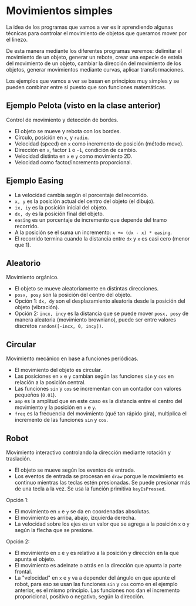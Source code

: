 # Movimientos simples

La idea de los programas que vamos a ver es ir aprendiendo algunas técnicas para controlar el movimiento de objetos que queramos mover por el linezo.

De esta manera mediante los diferentes programas veremos: delimitar el movimiento de un objeto, generar un rebote, crear una especie de estela del movimiento de un objeto, cambiar la dirección del movimiento de los objetos, generar movimientos mediante curvas, aplicar transformaciones.

Los ejemplos que vamos a ver se basan en principios muy simples y se pueden combinar entre sí puesto que son funciones matemáticas.

## Ejemplo Pelota (visto en la clase anterior)

Control de movimiento y detección de bordes.

- El objeto se mueve y rebota con los bordes.
- Círculo, posición en `x`, y `radio`.
- Velocidad (speed) en `x` como incremento de posición (método move).
- Dirección en `x`, factor `1` o `-1`, condición de cambio.
- Velocidad distinta en `x` e `y` como movimiento 2D.
- Velocidad como factor/incremento proporcional.

## Ejemplo Easing

- La velocidad cambia según el porcentaje del recorrido.
- `x, y` es la posición actual del centro del objeto (el dibujo).
- `ix, iy` es la posición inicial del objeto.
- `dx, dy` es la posición final del objeto.
- `easing` es un porcentaje de incremento que depende del tramo recorrido.
- A la posición se el suma un incremento: `x += (dx - x) * easing`.
- El recorrido termina cuando la distancia entre `dx` y `x` es casi cero (menor que 1).

## Aleatorio

Movimiento orgánico.

- El objeto se mueve aleatoriamente en distintas direcciones.
- `posx, posy` son la posición del centro del objeto.
- Opción 1: `dx, dy` son el desplazamiento aleatoria desde la posición del objeto (vibración).
- Opción 2: `incx, incy` es la distancia que se puede mover `posx, posy` de manera aleatoria (movimiento browniano), puede ser entre valores discretos `random([-incx, 0, incy])`.

## Circular

Movimiento mecánico en base a funciones periódicas.

- El movimiento del objeto es circular.
- Las posiciones en `x` e `y` cambian según las funciones `sin` y `cos` en relación a la posición central.
- Las funciones `sin` y `cos` se incrementan con un contador con valores pequeños (`0.01`).
- `amp` es la amplitud que en este caso es la distancia entre el centro del movimiento y la posición en `x` e `y`.
- `freq` es la frecuencia del movimiento (qué tan rápido gira), multiplica el incremento de las funciones `sin` y `cos`.

## Robot

Movimiento interactivo controlando la dirección mediante rotación y traslación.

- El objeto se mueve según los eventos de entrada.
- Los eventos de entrada se procesan en `draw` porque le movimiento es continuo mientras las teclas estén presionadas. Se puede presionar más de una tecla a la vez. Se usa la función primitiva `keyIsPressed`.

Opción 1:
- El movimiento en `x` e `y` se da en coordenadas absolutas.
- El movimiento es arriba, abajo, izquierda derecha.
- La velocidad sobre los ejes es un valor que se agrega a la posición `x` o `y` según la flecha que se presione.

Opción 2:
- El movimiento en `x` e `y` es relativo a la posición y dirección en la que apunta el objeto.
- El movimiento es adelnate o atrás en la dirección que apunta la parte frontal.
- La "velocidad" en `x` e `y` va a depender del ángulo en que apunte el robot, para eso se usan las funciones `sin` y `cos` como en el ejemplo anterior, es el mismo principio. Las funciones nos dan el incremento proporicional, positivo o negativo, según la dirección.
